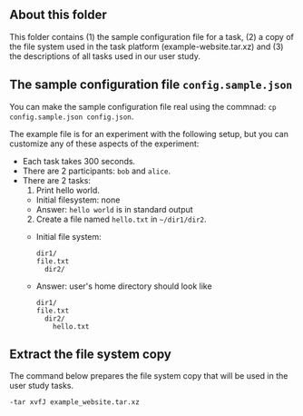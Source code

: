 ## About this folder

This folder contains (1) the sample configuration file for a task, (2) a copy of the file system used in the task platform (example-website.tar.xz) and (3) the descriptions of all tasks used in our user study.

## The sample configuration file `config.sample.json`

You can make the sample configuration file real using the commnad: `cp config.sample.json config.json`.

The example file is for an experiment with the following setup,
but you can customize any of these aspects of the experiment:

* Each task takes 300 seconds.
* There are 2 participants: `bob` and `alice`.
* There are 2 tasks:
  1. Print hello world.
    * Initial filesystem: none
    * Answer: `hello world` is in standard output
  2. Create a file named `hello.txt` in `~/dir1/dir2`.
    * Initial file system:

       ```
       dir1/
       file.txt
         dir2/
       ```

    * Answer: user's home directory should look like

       ```
       dir1/
       file.txt
         dir2/
           hello.txt
       ```

## Extract the file system copy

The command below prepares the file system copy that will be used in the user study tasks.

```
-tar xvfJ example_website.tar.xz
```

